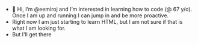 - 👋 Hi, I’m @eemiroj and I’m interested in learning how to code (@ 67 y/o).  Once I am up and running I can jump in and be more proactive. 
- Right now I am just starting to learn HTML, but I am not sure if that is what I am looking for.
- But I'll get there<!---
eemiroj/eemiroj is a ✨ special ✨ repository because its `README.md` (this file) appears on your GitHub profile.
You can click the Preview link to take a look at your changes.
--->
